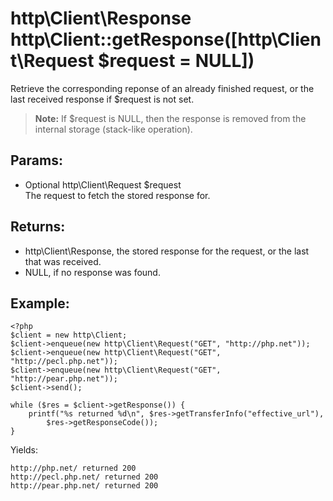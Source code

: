 # http\Client\Response http\Client::getResponse([http\Client\Request $request = NULL])

Retrieve the corresponding reponse of an already finished request, or the last received response if $request is not set.

> **Note:** If $request is NULL, then the response is removed from the internal storage (stack-like operation).

## Params:

* Optional http\Client\Request $request  
  The request to fetch the stored response for.

## Returns:

* http\Client\Response, the stored response for the request, or the last that was received.
* NULL, if no response was found.

## Example:

    <?php
    $client = new http\Client;
    $client->enqueue(new http\Client\Request("GET", "http://php.net"));
    $client->enqueue(new http\Client\Request("GET", "http://pecl.php.net"));
    $client->enqueue(new http\Client\Request("GET", "http://pear.php.net"));
    $client->send();
    
    while ($res = $client->getResponse()) {
        printf("%s returned %d\n", $res->getTransferInfo("effective_url"),
            $res->getResponseCode());
    }

Yields:

    http://php.net/ returned 200
    http://pecl.php.net/ returned 200
    http://pear.php.net/ returned 200

